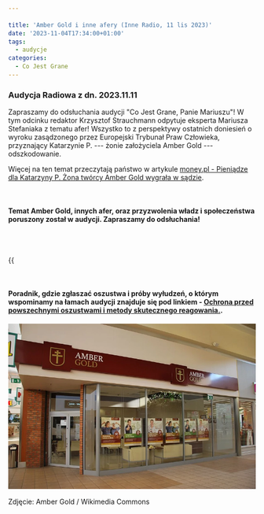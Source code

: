 ```yaml
---

title: 'Amber Gold i inne afery (Inne Radio, 11 lis 2023)'
date: '2023-11-04T17:34:00+01:00'
tags:
  - audycje
categories:
  - Co Jest Grane
---
```

### Audycja Radiowa z dn. 2023.11.11

Zapraszamy do odsłuchania audycji "Co Jest Grane, Panie Mariuszu"! W tym odcinku redaktor Krzysztof Strauchmann odpytuje eksperta Mariusza Stefaniaka z tematu afer! Wszystko to z perspektywy ostatnich doniesień o wyroku zasądzonego przez Europejski Trybunał Praw Człowieka, przyznający Katarzynie P. --- żonie założyciela Amber Gold --- odszkodowanie.

Więcej na ten temat przeczytają państwo w artykule [money.pl - Pieniądze dla Katarzyny P. Żona twórcy Amber Gold wygrała w sądzie](https://www.money.pl/gospodarka/trybunal-po-stronie-katarzyny-p-zona-tworcy-amber-gold-otrzyma-zadoscuczynienie-6957664051915296a.html).

<br>

#### Temat Amber Gold, innych afer, oraz przyzwolenia władz i społeczeństwa poruszony został w audycji. Zapraszamy do odsłuchania!

<br>
<br>

{{<audio src="audio/CJG_40_2023_11_11.mp3" caption="Zapis audycji CJG, publikowanej na łamach Innego Radia Głuchołazy w dniu 11 listopada 2023">}}

<br>

#### Poradnik, gdzie zgłaszać oszustwa i próby wyłudzeń, o którym wspominamy na łamach audycji znajduje się pod linkiem - [Ochrona przed powszechnymi oszustwami i metody skutecznego reagowania.](https://audycje.com.pl/posts/ochrona-przed-powszechnymi-oszustwami-i-metody-skutecznego-reagowania/).

![Amber Gold / Wikimedia Commons](/uploads/y6vk9kuturbxy8wodm5ogy4my0zm2e2ltrizwetytjhzc05ngrmzdmzntg3zwuuanblz5gvas0djqddw94aaaewbq.webp)

Zdjęcie: Amber Gold / Wikimedia Commons
